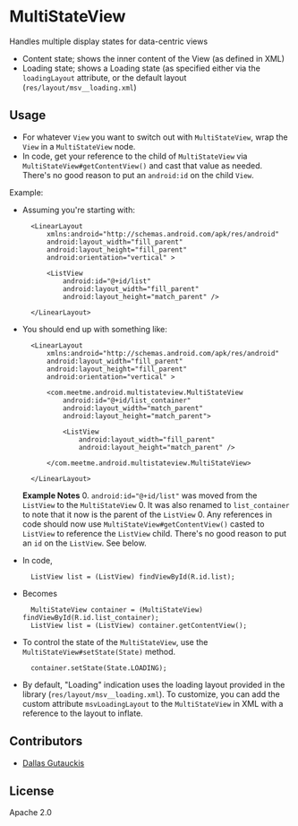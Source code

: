 # MultiStateView
Handles multiple display states for data-centric views

 - Content state; shows the inner content of the View (as defined in XML)
 - Loading state; shows a Loading state (as specified either via the `loadingLayout` attribute, or the default layout (`res/layout/msv__loading.xml`)

## Usage

 - For whatever `View` you want to switch out with `MultiStateView`, wrap the `View` in a `MultiStateView` node.
 - In code, get your reference to the child of `MultiStateView` via `MultiStateView#getContentView()` and cast that value as needed. There's no good reason to put an `android:id` on the child `View`.
    
Example:

- Assuming you're starting with:

        <LinearLayout
            xmlns:android="http://schemas.android.com/apk/res/android"
            android:layout_width="fill_parent"
            android:layout_height="fill_parent"
            android:orientation="vertical" >
            
            <ListView
                android:id="@+id/list"
                android:layout_width="fill_parent"
                android:layout_height="match_parent" />
            
        </LinearLayout>

- You should end up with something like:

        <LinearLayout
            xmlns:android="http://schemas.android.com/apk/res/android"
            android:layout_width="fill_parent"
            android:layout_height="fill_parent"
            android:orientation="vertical" >
            
            <com.meetme.android.multistateview.MultiStateView
                android:id="@+id/list_container"
                android:layout_width="match_parent"
                android:layout_height="match_parent">
                
                <ListView
                    android:layout_width="fill_parent"
                    android:layout_height="match_parent" />
                
            </com.meetme.android.multistateview.MultiStateView>
            
        </LinearLayout>
        
  **Example Notes**
    0. `android:id="@+id/list"` was moved from the `ListView` to the `MultiStateView`
    0. It was also renamed to `list_container` to note that it now is the parent of the `ListView`
    0. Any references in code should now use `MultiStateView#getContentView()` casted to `ListView` to reference the `ListView` child. There's no good reason to put an `id` on the `ListView`. See below.

- In code,
    
        ListView list = (ListView) findViewById(R.id.list);
        
- Becomes
    
        MultiStateView container = (MultiStateView) findViewById(R.id.list_container);
        ListView list = (ListView) container.getContentView();
        
- To control the state of the `MultiStateView`, use the `MultiStateView#setState(State)` method.
    
        container.setState(State.LOADING);
        
- By default, "Loading" indication uses the loading layout provided in the library (`res/layout/msv__loading.xml`). To customize, you can add the custom attribute `msvLoadingLayout` to the `MultiStateView` in XML with a reference to the layout to inflate.
 
## Contributors
 - [Dallas Gutauckis](http://github.com/dallasgutauckis)

## License

 Apache 2.0
